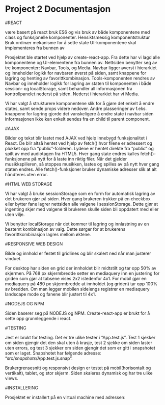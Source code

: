 # Project 2 Documentasjon

#REACT

være basert på react
bruk ES6 og vis bruk av både komponentene med class og funksjonelle komponenter. Hensiktsmessig komponentstruktur
Bruk ordinær mekanisme for å sette state
UI-komponentene skal implementeres fra bunnen av

Prosjektet ble startet ved hjelp av create-react-app. Fra dette har vi lagd alle komponentene og UI-elementene fra bunnen av. Nettsiden benytter seg av tre komponenter: Navbar, Tools, og Media. Navbar ligger øverst i hierarkiet og inneholder logikk for navbaren øverst på siden, samt knappene for lagring og henting av favorittkombinasjon. Tools-komponenten rendres av Navbar og inneholder logikk for lagring av staten til komponenten i både session- og localStorage, samt behandler all informasjonen fra kontrollpanelet nederst på siden. Nederst i hierarkiet har vi Media. 

Vi har valgt å strukturere komponentene slik for å gjøre det enkelt å endre states, samt sende props videre nedover. Andre plasseringer av f.eks. knappene for lagring gjorde det vanskeligere å endre state i navbar siden informasjonen ikke kan enkelt sendes fra en child til parent component. 

#AJAX

Bilder og tekst blir lastet med AJAX ved hjelp innebygd funksjonalitet i React. De blir altså hentet ved hjelp av fetch() hvor filene er adressert og plukket opp fra “public”-folderen. Lydene er hentet direkte fra “public” og spilt av med audiotagen fra HTML5. Hver gang state endres kalles fetch()-funksjonene på nytt for å laste inn riktig filer. Når det gjelder musikkspilleren, så stoppes musikken, lastes og spilles av på nytt hver gang staten endres. Alle fetch()-funksjoner bruker dynamiske adresser slik at alt håndteres uten error. 

#HTML WEB STORAGE

Vi har valgt å bruke sessionStorage som en form for automatisk lagring av det brukeren gjør på siden. Hver gang brukeren trykker på en checkbox eller bytter fane lagrer nettsiden alle valgene i sessionStorage. Dette gjør at ingenting skjer med valgene til brukeren skulle siden bli oppdatert med eller uten vilje. 

Vi benytter localStorage når det kommer til lagring og innlastning av en bestemt kombinasjon av valg. Dette sørger for at brukerens favorittkombinasjon lagres mellom øktene. 

#RESPONSIVE WEB DESIGN

Bilde og innhold er festet til gridlines og blir skalert ned når man justerer vinduet. 

For desktop har siden en grid der innholdet blir midtstilt og tar opp 50% av skjermen. På 768 px skjermbredde setter en mediaquery inn en justering for griden som gjør at tabsene vises 2x2 istedenfor 4x1. For mobil gjør en mediaquery på 480 px skjermbredde at innholdet (og griden) tar opp 100% av bredden. Om man legger mobilen sidelengs registrer en mediaquery landscape mode og fanene blir justert til 4x1. 




#NODEJS OG NPM

Siden baserer seg på NODEJS og NPM. Create-react-app er brukt for å sette opp grunnleggende i react. 

#TESTING

Jest er brukt for testing. Det er tre ulike tester i “App.test.js”. Test 1 sjekker om siden gjengir det den skal uten å krasje, test 2 sjekke om siden laster uten errors, og test 3 sjekker om siden gjengir det som er gitt i snapshotet som er laget. Snapshotet har følgende adresse: “src/_snapshots_/App.test.js.snap”. 

Brukergrensesnitt og responsivt design er testet på mobil(horisontalt og vertikalt), tablet, og stor skjerm. Siden skaleres dynamisk og har tre ulike views. 

#INSTALLERING 

Prosjektet er installert på en virtual machine med adressen: 


